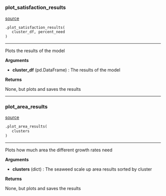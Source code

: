 #


### plot_satisfaction_results
[source](https://github.com/allfed/Seaweed-Upscaling-Model/blob/master/src/plotter.py/#L11)
```python
.plot_satisfaction_results(
   cluster_df, percent_need
)
```

---
Plots the results of the model

**Arguments**

* **cluster_df** (pd.DataFrame) : The results of the model


**Returns**

None, but plots and saves the results

----


### plot_area_results
[source](https://github.com/allfed/Seaweed-Upscaling-Model/blob/master/src/plotter.py/#L61)
```python
.plot_area_results(
   clusters
)
```

---
Plots how much area the different growth rates need

**Arguments**

* **clusters** (dict) : The seaweed scale up area results sorted by cluster


**Returns**

None, but plots and saves the results
